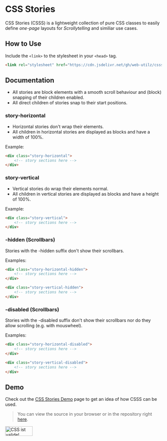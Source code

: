 # CSS Stories

CSS Stories (CSSS) is a lightweight collection of pure CSS classes to easily define *one-page* layouts for *Scrollytelling* and similiar use cases.

## How to Use

Include the `<link>` to the stylesheet in your `<head>` tag.

```html
<link rel="stylesheet" href="https://cdn.jsdelivr.net/gh/web-utilz/csss@v1.0.0/csss.css" />
```

## Documentation

- All stories are block elements with a smooth scroll behaviour and (block) snapping of their children enabled.
- All direct children of stories snap to their start positions.

### story-horizontal

- Horizontal stories don't wrap their elements.
- All children in horizontal stories are displayed as blocks and have a width of 100%.

Example:

```html
<div class="story-horizontal">
    <!-- story sections here -->
</div>
```

### story-vertical

- Vertical stories do wrap their elements normal.
- All children in vertical stories are displayed as blocks and have a height of 100%.

Example:

```html
<div class="story-vertical">
    <!-- story sections here -->
</div>
```

### -hidden (Scrollbars)

Stories with the -hidden suffix don't show their scrollbars.

Examples:

```html
<div class="story-horizontal-hidden">
    <!-- story sections here -->
</div>
```

```html
<div class="story-vertical-hidden">
    <!-- story sections here -->
</div>
```

### -disabled (Scrollbars)

Stories with the -disabled suffix don't show their scrollbars nor do they allow scrolling (e.g. with mouswheel).

Examples:

```html
<div class="story-horizontal-disabled">
    <!-- story sections here -->
</div>
```

```html
<div class="story-vertical-disabled">
    <!-- story sections here -->
</div>
```

## Demo

Check out the [CSS Stories Demo](https://web-utilz.gitlab.io/csss) page to get an idea of how CSSS can be used.

> You can view the source in your browser or in the repository right [here](https://github.com/web-utilz/csss/blob/master/public/index.html).

<p>
    <a href="http://jigsaw.w3.org/css-validator/validator?uri=https%3A%2F%2Fweb-utilz.gitlab.io%2Fcsss%2F&profile=css3svg&usermedium=all&warning=1&vextwarning=">
        <img style="border:0;width:88px;height:31px"
            src="https://jigsaw.w3.org/css-validator/images/vcss-blue"
            alt="CSS ist valide!" />
    </a>
</p>
